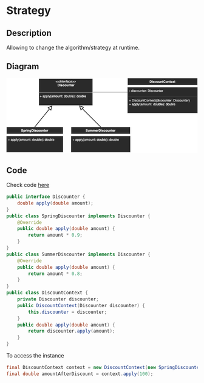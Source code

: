 # Strategy

## Description
Allowing to change the algorithm/strategy at runtime.

## Diagram
<p align="center">
  <img src="diagrams/strategy.png">
</p>

## Code
Check code [here](../src/main/java/com/devt/patterns/strategy)

```java
public interface Discounter {
    double apply(double amount);
}
public class SpringDiscounter implements Discounter {
    @Override
    public double apply(double amount) {
        return amount * 0.9;
    }
}
public class SummerDiscounter implements Discounter {
    @Override
    public double apply(double amount) {
        return amount * 0.8;
    }
}
public class DiscountContext {
    private Discounter discounter;
    public DiscountContext(Discounter discounter) {
        this.discounter = discounter;
    }
    public double apply(double amount) {
        return discounter.apply(amount);
    }
}
```

To access the instance
```java
final DiscountContext context = new DiscountContext(new SpringDiscounter());
final double amountAfterDiscount = context.apply(100);
```
